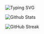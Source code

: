 ![Typing SVG](https://readme-typing-svg.herokuapp.com?color=1EABFF&size=16&vCenter=true&multiline=true&width=600&lines=If+God+can+make+natural+life%2C+man+can+create+artificial+intelligence.)

![Github Stats](https://github-readme-stats.vercel.app/api?username=wuhuikai&show_icons=true&hide_border=true&hide=contribs,prs&count_private=true&theme=gruvbox)

![GitHub Streak](http://github-readme-streak-stats.herokuapp.com?user=wuhuikai&theme=neon-dark&hide_border=true)
